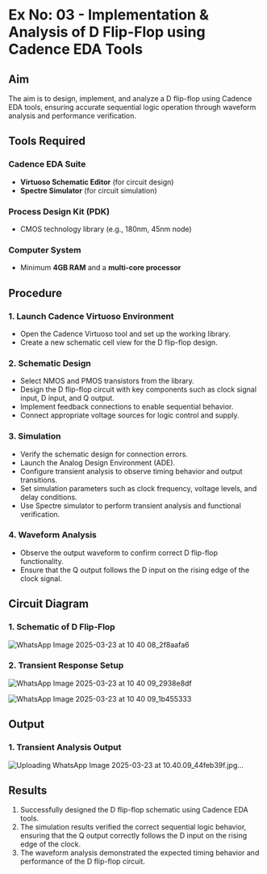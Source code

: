 # Ex No: 03 - Implementation & Analysis of D Flip-Flop using Cadence EDA Tools

## Aim
The aim is to design, implement, and analyze a D flip-flop using Cadence EDA tools, ensuring accurate sequential logic operation through waveform analysis and performance verification.

## Tools Required

### Cadence EDA Suite
- **Virtuoso Schematic Editor** (for circuit design)
- **Spectre Simulator** (for circuit simulation)

### Process Design Kit (PDK)
- CMOS technology library (e.g., 180nm, 45nm node)

### Computer System
- Minimum **4GB RAM** and a **multi-core processor**

## Procedure

### 1. Launch Cadence Virtuoso Environment
- Open the Cadence Virtuoso tool and set up the working library.
- Create a new schematic cell view for the D flip-flop design.

### 2. Schematic Design
- Select NMOS and PMOS transistors from the library.
- Design the D flip-flop circuit with key components such as clock signal input, D input, and Q output.
- Implement feedback connections to enable sequential behavior.
- Connect appropriate voltage sources for logic control and supply.

### 3. Simulation
- Verify the schematic design for connection errors.
- Launch the Analog Design Environment (ADE).
- Configure transient analysis to observe timing behavior and output transitions.
- Set simulation parameters such as clock frequency, voltage levels, and delay conditions.
- Use Spectre simulator to perform transient analysis and functional verification.

### 4. Waveform Analysis
- Observe the output waveform to confirm correct D flip-flop functionality.
- Ensure that the Q output follows the D input on the rising edge of the clock signal.

## Circuit Diagram

### 1. Schematic of D Flip-Flop
![WhatsApp Image 2025-03-23 at 10 40 08_2f8aafa6](https://github.com/user-attachments/assets/01ad272e-7f7a-41fa-9742-c1fc45ebec0a)


### 2. Transient Response Setup
![WhatsApp Image 2025-03-23 at 10 40 09_2938e8df](https://github.com/user-attachments/assets/35868b84-5ae5-4e2e-9a01-8fee7f104b55)


![WhatsApp Image 2025-03-23 at 10 40 09_1b455333](https://github.com/user-attachments/assets/2941878f-7239-4147-a45d-c3b1156e44fb)


## Output

### 1. Transient Analysis Output
![Uploading WhatsApp Image 2025-03-23 at 10.40.09_44feb39f.jpg…]()


## Results
1. Successfully designed the D flip-flop schematic using Cadence EDA tools.
2. The simulation results verified the correct sequential logic behavior, ensuring that the Q output correctly follows the D input on the rising edge of the clock.
3. The waveform analysis demonstrated the expected timing behavior and performance of the D flip-flop circuit.
